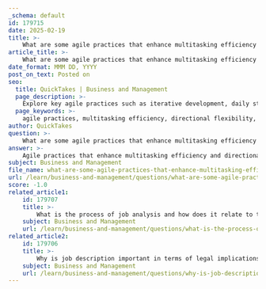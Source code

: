 ```yaml
---
_schema: default
id: 179715
date: 2025-02-19
title: >-
    What are some agile practices that enhance multitasking efficiency and directional flexibility?
article_title: >-
    What are some agile practices that enhance multitasking efficiency and directional flexibility?
date_format: MMM DD, YYYY
post_on_text: Posted on
seo:
  title: QuickTakes | Business and Management
  page_description: >-
    Explore key agile practices such as iterative development, daily stand-ups, and cross-functional teams that enhance multitasking efficiency and directional flexibility, especially in the hospitality and tourism sectors.
  page_keywords: >-
    agile practices, multitasking efficiency, directional flexibility, iterative development, daily stand-ups, cross-functional teams, Kanban boards, feedback loops, empowered teams, collaboration, flexible work arrangements, hospitality sector, tourism sector
author: QuickTakes
question: >-
    What are some agile practices that enhance multitasking efficiency and directional flexibility?
answer: >-
    Agile practices that enhance multitasking efficiency and directional flexibility are essential in today's fast-paced business environment, particularly in the hospitality and tourism sectors. Here are some key agile practices that can help achieve these goals:\n\n1. **Iterative Development**: This involves breaking down projects into smaller, manageable tasks that can be completed in short cycles (sprints). This allows teams to focus on specific tasks, enhancing multitasking efficiency as they can switch between tasks more easily and adapt to changing priorities.\n\n2. **Daily Stand-ups**: Short, daily meetings where team members share their progress, plans for the day, and any obstacles they face. This practice fosters communication and collaboration, enabling teams to quickly adjust their focus and resources as needed.\n\n3. **Cross-Functional Teams**: Forming teams with diverse skill sets allows for greater flexibility in task assignments. Team members can take on multiple roles, which enhances multitasking capabilities and allows the team to pivot quickly in response to new challenges.\n\n4. **Kanban Boards**: Visual management tools that help teams track progress and manage workflow. By visualizing tasks, teams can prioritize effectively and quickly shift focus as needed, improving both efficiency and responsiveness.\n\n5. **Feedback Loops**: Regularly soliciting feedback from stakeholders and team members helps identify areas for improvement and allows for quick adjustments. This practice supports a culture of continuous improvement and adaptability.\n\n6. **Empowered Teams**: Encouraging team members to make decisions and take ownership of their work fosters a sense of responsibility and agility. Empowered teams can respond more quickly to changes and challenges without waiting for approval from higher management.\n\n7. **Emphasis on Collaboration**: Promoting a collaborative environment where team members can share ideas and resources enhances problem-solving capabilities and allows for more effective multitasking.\n\n8. **Flexible Work Arrangements**: Allowing team members to work remotely or adjust their schedules can lead to increased productivity and adaptability, as individuals can work in ways that best suit their personal efficiency.\n\nBy implementing these agile practices, organizations can enhance their multitasking efficiency and directional flexibility, enabling them to respond effectively to the dynamic challenges of the hospitality and tourism industries.
subject: Business and Management
file_name: what-are-some-agile-practices-that-enhance-multitasking-efficiency-and-directional-flexibility.md
url: /learn/business-and-management/questions/what-are-some-agile-practices-that-enhance-multitasking-efficiency-and-directional-flexibility
score: -1.0
related_article1:
    id: 179707
    title: >-
        What is the process of job analysis and how does it relate to time management and job performance assessment?
    subject: Business and Management
    url: /learn/business-and-management/questions/what-is-the-process-of-job-analysis-and-how-does-it-relate-to-time-management-and-job-performance-assessment
related_article2:
    id: 179706
    title: >-
        Why is job description important in terms of legal implications and performance standards?
    subject: Business and Management
    url: /learn/business-and-management/questions/why-is-job-description-important-in-terms-of-legal-implications-and-performance-standards
---
```


&nbsp;